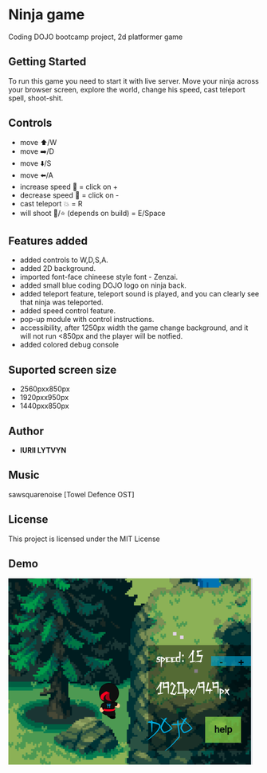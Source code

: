 #  Ninja game
Coding DOJO bootcamp project, 2d platformer game

## Getting Started
To run this game you need to start it with live server. Move your ninja across your browser screen, explore the world, change his speed, cast teleport spell, shoot-shit.

## Controls
* move ⬆️/W 
* move ➡️/D
* move ⬇️/S 
* move ⬅️/A 
* increase speed 🐆 = click on + 
* decrease speed 🐌 = click on - 
* cast teleport 💥 = R 
* will shoot 💩/⭐ (depends on build) = E/Space 

## Features added
* added controls to W,D,S,A.
* added 2D background.
* imported font-face chineese style font - Zenzai.
* added small blue coding DOJO logo on ninja back.
* added teleport feature, teleport sound is played, and you can clearly see that ninja was teleported.
* added speed control feature.
* pop-up module with control instructions.
* accessibility, after 1250px width the game change background, and it will not run <850px and the player will be notfied.
* added colored debug console 

## Suported screen size 
* 2560pxx850px
* 1920pxx950px
* 1440pxx850px

## Author

* **IURII LYTVYN** 

## Music 
sawsquarenoise [Towel Defence OST]

## License

This project is licensed under the MIT License 

## Demo
![](public/img/demo.png)


